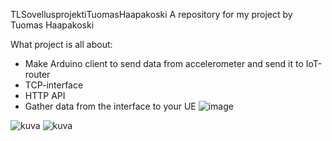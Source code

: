  TLSovellusprojektiTuomasHaapakoski
A repository for my project by Tuomas Haapakoski

What project is all about:
- Make Arduino client to send data from accelerometer and send it to IoT-router
- TCP-interface 
- HTTP API
- Gather data from the interface to your UE
![image](https://user-images.githubusercontent.com/99179437/207415999-14c23506-a962-4871-ba4d-e89c0ad7313e.png)

![kuva](https://user-images.githubusercontent.com/99179437/208653038-5efd99da-e967-4584-95e5-1a4cf962559c.png)
![kuva](https://user-images.githubusercontent.com/99179437/208653233-9e63e147-6ae5-4231-8f11-3d081bde6f06.png)
